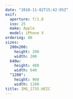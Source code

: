 ```yaml
---
date: "2018-11-02T15:42:05Z"
exif:
  aperture: f/1.8
  iso: 25
  make: Apple
  model: iPhone X
ordering: 80
sizes:
  200x200:
    height: 200
    width: 200
  640w:
    height: 480
    width: 640
  "1280":
    height: 960
    width: 1280
title: IMG_2735.HEIC
---
```

